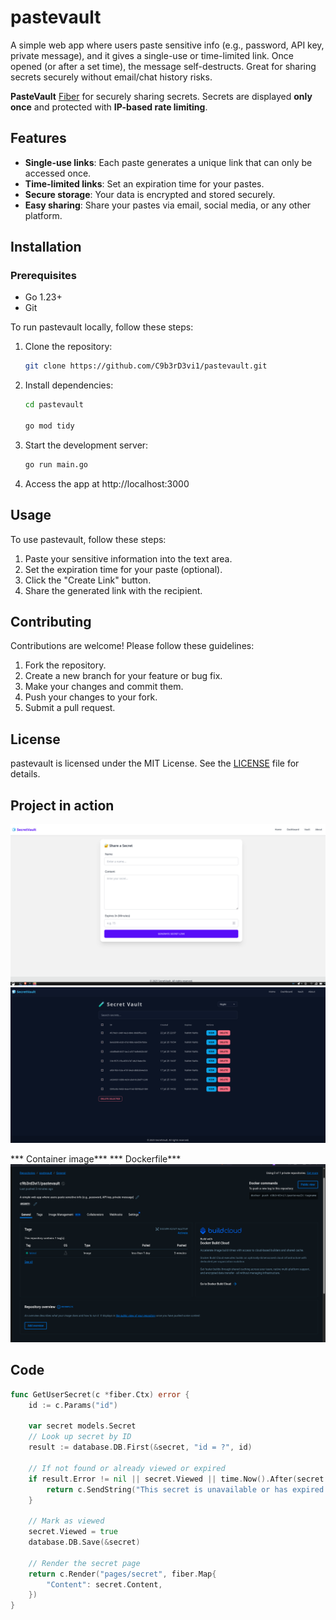 # pastevault

A simple web app where users paste sensitive info (e.g., password, API key, private message), and it gives a single-use or time-limited link.
Once opened (or after a set time), the message self-destructs.
Great for sharing secrets securely without email/chat history risks.

**PasteVault** [Fiber](https://gofiber.io/) for securely sharing secrets. Secrets are displayed **only once** and protected with **IP-based rate limiting**.

## Features

- **Single-use links**: Each paste generates a unique link that can only be accessed once.
- **Time-limited links**: Set an expiration time for your pastes.
- **Secure storage**: Your data is encrypted and stored securely.
- **Easy sharing**: Share your pastes via email, social media, or any other platform.

## Installation

### Prerequisites

- Go 1.23+
- Git

To run pastevault locally, follow these steps:

1. Clone the repository:

   ```bash
   git clone https://github.com/C9b3rD3vi1/pastevault.git
   ```

2. Install dependencies:

   ```bash
   cd pastevault

   go mod tidy
   ```

3. Start the development server:

   ```bash
   go run main.go
   ```

4. Access the app at http://localhost:3000

## Usage

To use pastevault, follow these steps:

1. Paste your sensitive information into the text area.
2. Set the expiration time for your paste (optional).
3. Click the "Create Link" button.
4. Share the generated link with the recipient.

## Contributing

Contributions are welcome! Please follow these guidelines:

1. Fork the repository.
2. Create a new branch for your feature or bug fix.
3. Make your changes and commit them.
4. Push your changes to your fork.
5. Submit a pull request.

## License

pastevault is licensed under the MIT License. See the [LICENSE](LICENSE) file for details.

## Project in action

![homepage](./images/homepage.png)
![dashboard](./images/vault_dash.png)

*** Container image***
*** Dockerfile***
![Container image on docker_hub](./images/dockerimage.png)


## Code

```go
func GetUserSecret(c *fiber.Ctx) error {
	id := c.Params("id")

	var secret models.Secret
	// Look up secret by ID
	result := database.DB.First(&secret, "id = ?", id)

	// If not found or already viewed or expired
	if result.Error != nil || secret.Viewed || time.Now().After(secret.ExpiresAt) {
		return c.SendString("This secret is unavailable or has expired.")
	}

	// Mark as viewed
	secret.Viewed = true
	database.DB.Save(&secret)

	// Render the secret page
	return c.Render("pages/secret", fiber.Map{
		"Content": secret.Content,
	})
}
```
